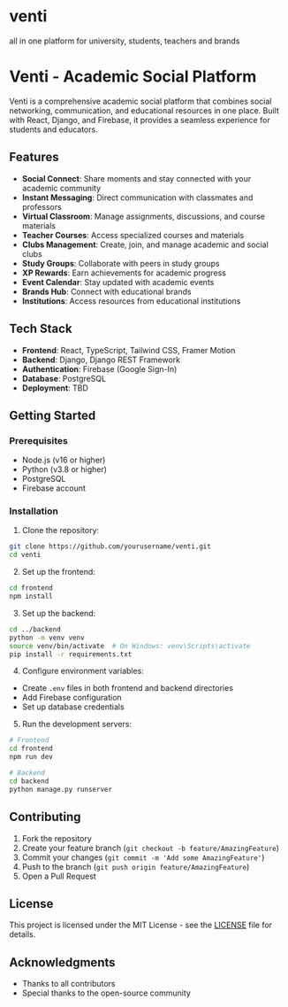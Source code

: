 # venti
all in one platform for university, students, teachers and brands
# Venti - Academic Social Platform

Venti is a comprehensive academic social platform that combines social networking, communication, and educational resources in one place. Built with React, Django, and Firebase, it provides a seamless experience for students and educators.

## Features

- **Social Connect**: Share moments and stay connected with your academic community
- **Instant Messaging**: Direct communication with classmates and professors
- **Virtual Classroom**: Manage assignments, discussions, and course materials
- **Teacher Courses**: Access specialized courses and materials
- **Clubs Management**: Create, join, and manage academic and social clubs
- **Study Groups**: Collaborate with peers in study groups
- **XP Rewards**: Earn achievements for academic progress
- **Event Calendar**: Stay updated with academic events
- **Brands Hub**: Connect with educational brands
- **Institutions**: Access resources from educational institutions

## Tech Stack

- **Frontend**: React, TypeScript, Tailwind CSS, Framer Motion
- **Backend**: Django, Django REST Framework
- **Authentication**: Firebase (Google Sign-In)
- **Database**: PostgreSQL
- **Deployment**: TBD

## Getting Started

### Prerequisites

- Node.js (v16 or higher)
- Python (v3.8 or higher)
- PostgreSQL
- Firebase account

### Installation

1. Clone the repository:
```bash
git clone https://github.com/yourusername/venti.git
cd venti
```

2. Set up the frontend:
```bash
cd frontend
npm install
```

3. Set up the backend:
```bash
cd ../backend
python -m venv venv
source venv/bin/activate  # On Windows: venv\Scripts\activate
pip install -r requirements.txt
```

4. Configure environment variables:
- Create `.env` files in both frontend and backend directories
- Add Firebase configuration
- Set up database credentials

5. Run the development servers:
```bash
# Frontend
cd frontend
npm run dev

# Backend
cd backend
python manage.py runserver
```

## Contributing

1. Fork the repository
2. Create your feature branch (`git checkout -b feature/AmazingFeature`)
3. Commit your changes (`git commit -m 'Add some AmazingFeature'`)
4. Push to the branch (`git push origin feature/AmazingFeature`)
5. Open a Pull Request

## License

This project is licensed under the MIT License - see the [LICENSE](LICENSE) file for details.

## Acknowledgments

- Thanks to all contributors
- Special thanks to the open-source community
